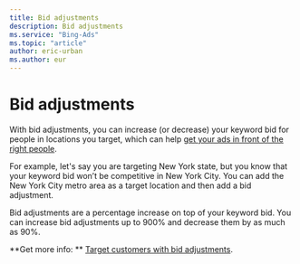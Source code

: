 ```yaml
---
title: Bid adjustments
description: Bid adjustments
ms.service: "Bing-Ads"
ms.topic: "article"
author: eric-urban
ms.author: eur
---
```


# Bid adjustments

With bid adjustments, you can increase (or decrease) your keyword bid for people in locations you target, which can help        [get your ads in front of the right people](../hlp_BA_CONC_Targeting.md).

For example,        let's say you are targeting New York state, but you know that your keyword        bid won’t be competitive in New York City. You can add the New York City metro        area as a target location and then add a bid adjustment.

Bid adjustments are a percentage increase on top of your keyword bid. You can increase bid adjustments        up to 900% and decrease them by as much as 90%.

**Get more info: **    [Target customers with bid adjustments](../hlp_BA_CONC_AboutAdvancedBidding.md).



